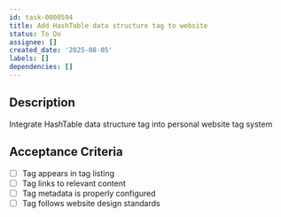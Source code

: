 ```yaml
---
id: task-0000594
title: Add HashTable data structure tag to website
status: To Do
assignee: []
created_date: '2025-08-05'
labels: []
dependencies: []
---
```


## Description

Integrate HashTable data structure tag into personal website tag system

## Acceptance Criteria

- [ ] Tag appears in tag listing
- [ ] Tag links to relevant content
- [ ] Tag metadata is properly configured
- [ ] Tag follows website design standards
